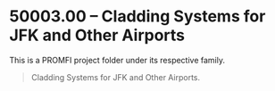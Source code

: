 # 50003.00 – Cladding Systems for JFK and Other Airports

This is a PROMFI project folder under its respective family.

> Cladding Systems for JFK and Other Airports.
